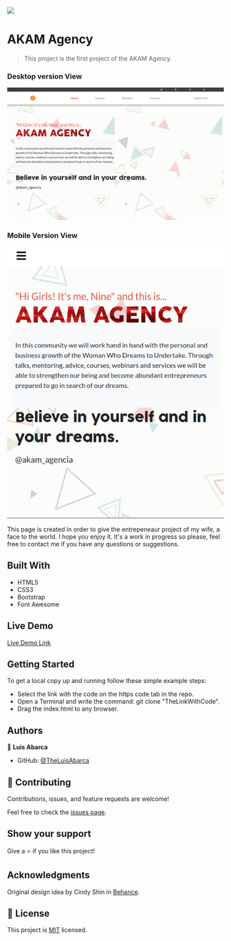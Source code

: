 ![](https://img.shields.io/badge/Microverse-blueviolet)

# AKAM Agency

> This project is the first project of the AKAM Agency.

### Desktop version View
![screenshot](./screenshots/desktop.png)

### Mobile Version View
![screenshot](./screenshots/mobile.png)

This page is created in order to give the entrepeneaur project of my wife,
a face to the world. I hope you enjoy it. It's a work in progress so please, 
feel free to contact me if you have any questions or suggestions.

## Built With

- HTML5
- CSS3
- Bootstrap
- Font Awesome

## Live Demo

[Live Demo Link](https://livedemo.com)

## Getting Started

To get a local copy up and running follow these simple example steps:

- Select the link with the code on the https code tab in the repo.
- Open a Terminal and write the command: git clone "TheLinkWithCode".
- Drag the index.html to any browser.

## Authors

👤 **Luis Abarca**

- GitHub: [@TheLuisAbarca](https://github.com/TheLuisAbarca)

## 🤝 Contributing

Contributions, issues, and feature requests are welcome!

Feel free to check the [issues page](../../issues/).

## Show your support

Give a ⭐️ if you like this project!

## Acknowledgments

Original design idea by Cindy Shin in [Behance](https://www.behance.net/adagio07).

## 📝 License

This project is [MIT](./MIT.md) licensed.
